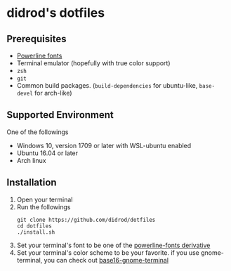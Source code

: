 # didrod's dotfiles

## Prerequisites
* [Powerline fonts](https://github.com/powerline/fonts)
* Terminal emulator (hopefully with true color support)
* `zsh`
* `git`
* Common build packages. (`build-dependencies` for ubuntu-like, `base-devel` for arch-like)

## Supported Environment
One of the followings
* Windows 10, version 1709 or later with WSL-ubuntu enabled
* Ubuntu 16.04 or later
* Arch linux

## Installation
1. Open your terminal
1. Run the followings
    ```
    git clone https://github.com/didrod/dotfiles
    cd dotfiles
    ./install.sh
    ```
1. Set your terminal's font to be one of the [powerline-fonts derivative](https://github.com/powerline/fonts#font-families)
1. Set your terminal's color scheme to be your favorite. if you use gnome-terminal,
    you can check out [base16-gnome-terminal](https://github.com/aaron-williamson/base16-gnome-terminal)
